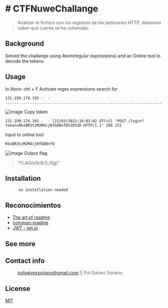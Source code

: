 # # CTFNuweChallange

>  Analizar el fichero con los registros de las peticiones HTTP, debemos saber qué cuenta se ha vulnerado.

## Background
Solved the challange using Atom(regular expressions) and an Online tool to decode the tokens


## Usage
In Atom:
ctrl + F
Activate regex expressions
search for 
```shell 
131.199.174.193 -  - ......................................................................................2
```
![image](https://user-images.githubusercontent.com/19478700/168062933-16d1c029-a75a-48eb-ba9c-fddbdc0739c8.png)
Copy token
```shell 
131.199.174.193 -  - [22/03/2022:18:03:02 UTC+2] "POST /login?token=RkxBR3tzM2M4cjNfbDBnfQ%3D%3D HTTP/1.1" 200 221
```
Input to online tool
```shell 
RkxBR3tzM2M4cjNfbDBnfQ
```
![image](https://user-images.githubusercontent.com/19478700/168066781-a4e96ff6-251f-4e49-9437-69da2cdce81b.png)
Output flag
>"FLAG{s3c8r3_l0g}"
## Installation

```shell
      no installation needed
```

## Reconocimientos 

- [The art of readme](https://github.com/hackergrrl/art-of-readme)
- [common-readme](https://github.com/hackergrrl/common-readme)
- [JWT - jwt.io](https://jwt.io)


## See more



## Contact info

> polgalvezsoriano@gmail.com || Pol Galvez Soriano

## License

[MIT](https://opensource.org/licenses/MIT)
